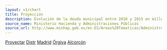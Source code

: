 ```yaml
---
layout: v1/chart
title: Proyección
description: Evolución de la deuda municipal entre 2010 y 2015 en millones de € y evolución de la partida de Deuda Pública respecto al total presupuestado. Media realizada entre todos los municipios de los que se disponía de datos.
source_name: Ministerio Hacienda y Administraciones Públicas
source_url: http://www.minhap.gob.es/es-ES/Areas%20Tematicas/Administracion%20Electronica/OVEELL/Paginas/DeudaViva.aspx
---
```


<div id="debtProjection" data-chart-container="debtProjection" width="100%"
data-chart-data-url="/charts/debt-projection.csv"></div>

<a href="#" data-action="renderProjection">Proyectar</a>
<a href="#" data-action="renderDebtProjectionDistribution">Distr</a>
<a href="#" data-municipality="28079">Madrid</a>
<a href="#" data-municipality="18147">Órgiva</a>
<a href="#" data-municipality="28007">Alcorcón</a>
